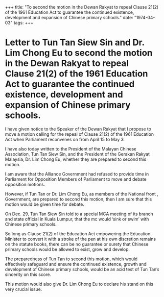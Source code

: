 +++ 
title: "To second the motion in the Dewan Rakyat to repeal Clause 21(2) of the 1961 Education Act to guarantee the continued existence, development and expansion of Chinese primary schools."
date: "1974-04-03"
tags:
+++

# Letter to Tun Tan Siew Sin and Dr. Lim Chong Eu to second the motion in the Dewan Rakyat to repeal Clause 21(2) of the 1961 Education Act to guarantee the continued existence, development and expansion of Chinese primary schools.

I have given notice to the Speaker of the Dewan Rakyat that I propose to move a motion calling for the repeal of Clause 21(2) of the 1961 Education Act when Parliament reconvenes on from April 15 to May 3.

I have also today written to the President of the Malayan Chinese Association, Tun Tan Siew Sin, and the President of the Gerakan Rakyat Malaysia, Dr. Lim Chong Eu, whether they are prepared to second this motion.</u>

I am aware that the Alliance Government had refused to provide time in Parliament for Opposition Members of Parliament to move and debate opposition motions.

However, if Tun Tan or Dr. Lim Chong Eu, as members of the National front , Government, are prepared to second this motion, then I am sure that this motion would be given time for debate.

On Dec. 29, Tun Tan Siew Sin told to a special MCA meeting of its branch and state official in Kuala Lumpur, that the mc would ‘sink or swim’ with Chinese primary schools.

So long as Clause 21(2) of the Education Act empowering the Education Minister to convert it with a stroke of the pen at his own discretion remains on the statute books, there can be no guarantee or surety that Chinese primary schools would be allowed to exist, grow and develop.

The preparedness of Tun Tan to second this motion, which would effectively safeguard and ensure the continued existence, growth and development of Chinese primary schools, would be an acid test of Tun Tan’s sincerity on this score.

This motion would also give Dr. Lim Chong Eu to declare his stand on this very crucial issue.
 
